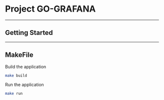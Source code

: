 # Project GO-GRAFANA

----

## Getting Started

----

## MakeFile

Build the application
```bash
make build
```

Run the application
```bash
make run
```
